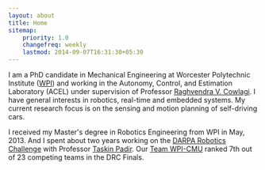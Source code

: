 ```yaml
---
layout: about
title: Home
sitemap:
    priority: 1.0
    changefreq: weekly
    lastmod: 2014-09-07T16:31:30+05:30
---
```


I am a PhD candidate in Mechanical Engineering at Worcester Polytechnic Institute ([WPI](http://www.wpi.edu/)) and working in the Autonomy, Control, and Estimation Laboratory (ACEL) under supervision of Professor [Raghvendra V. Cowlagi](http://users.wpi.edu/~rvcowlagi/). I have general interests in robotics, real-time and embedded systems. My current research focus is on the sensing and motion planning of self-driving cars.

I received my Master's degree in Robotics Engineering from WPI in May, 2013. And I spent about two years working on the [DARPA Robotics Challenge](http://www.theroboticschallenge.org/) with Professor [Taskin Padir](http://www.ece.neu.edu/people/padir-taskin). Our [Team WPI-CMU](http://robot.wpi.edu/drc/) ranked 7th out of 23 competing teams in the DRC Finals.
